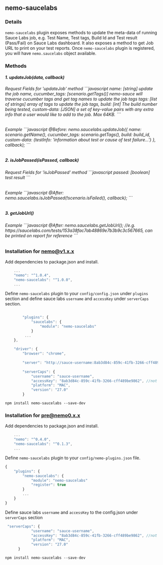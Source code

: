## nemo-saucelabs

### Details

`nemo-saucelabs` plugin exposes methods to update the meta-data of running Sauce Labs job, e.g. Test Name, Test tags, Build Id and Test result (Pass/Fail) on Sauce Labs dashboard. It also exposes a method to get Job URL to print on your test reports. Once `nemo-saucelabs` plugin is registered, you will have `nemo.saucelabs` object available. 

### Methods

<h5 class="name" id="allDisabled"><span class="type-signature"></span>1. updateJob<span class="signature">(data, callback)</span>

<dt>
<h6 class="name" id="allDisabled"><span class="type-signature">Request Fields for 'updateJob' method</span> 
```javascript
    name: [string] update the job name,
    cucumber_tags: [scenario.getTags()] nemo-sauce will traverse cucumber tags and get tag names to update the job tags
    tags: [list of strings] array of tags to update the job tags,
    build: [int] The build number being tested,
    custom-data: [JSON] a set of key-value pairs with any extra info that a user would like to add to the job. Max 64KB.
```

<h6 class="name" id="allDisabled"><span class="type-signature">Example</span> 
```javascript
@Before:
nemo.saucelabs.updateJob({  name: scenario.getName(),
                            cucumber_tags: scenario.getTags(),
                            build: build_id,
                            custom-data: {testInfo: 'information about test or cause of test failure...'}
                          }, callback);
```
</dt>

<h5 class="name" id="allDisabled"><span class="type-signature"></span>2. isJobPassed<span class="signature">(isPassed, callback)</span>

<h6 class="name" id="allDisabled"><span class="type-signature">Request Fields for 'isJobPassed' method</span> 
```javascript
    passed: [boolean] test result
```

<h6 class="name" id="allDisabled"><span class="type-signature">Example</span> 
```javascript
@After:
nemo.saucelabs.isJobPassed(!scenario.isFailed(), callback);
```

</dt>

<h5 class="name" id="allDisabled"><span class="type-signature"></span>3. getJobUrl<span class="signature">()</span>

<h6 class="name" id="allDisabled"><span class="type-signature">Example</span> 
```javascript
@After:
nemo.saucelabs.getJobUrl();
//e.g. https://saucelabs.com/tests/153a38fac7ab48869e7b3b9c3c567665, can be printed on report for reference
```

### Installation for nemo@v1.x.x

Add dependencies to package.json and install.

```javascript
	...
    "nemo": "^1.0.4",
    "nemo-saucelabs": "^1.0.0",
	...
```

Define `nemo-saucelabs` plugin to your `config/config.json` under `plugins` section and define sauce labs `username` and `accessKey` under `serverCaps` section. 

```javascript
    
    	"plugins": {
		    "saucelabs": {
		        "module": "nemo-saucelabs"
		    }
		 ...
	},
	
	"driver": {
        "browser": "chrome",
    
        "server": "http://sauce-username:8ab3d84c-859c-41fb-3266-cff489be9862@ondemand.saucelabs.com:80/wd/hub",
    
        "serverCaps": {
            "username": "sauce-username",
            "accessKey": "8ab3d84c-859c-41fb-3266-cff489be9862", //not a real access key
            "platform": "MAC",
            "version": "27.0"
      	}
```

```npm install nemo-saucelabs --save-dev```

### Installation for pre@nemo0.x.x

Add dependencies to package.json and install.

```javascript
	...
    "nemo": "^0.4.0",
    "nemo-saucelabs": "^0.1.3",
	...
```

Define `nemo-saucelabs` plugin to your `config/nemo-plugins.json` file. 

```javascript
{
	"plugins": {
		"nemo-saucelabs": {
			"module": "nemo-saucelabs"
			"register": true
		}
		...
	}
}
```

Define sauce labs `username` and `accessKey` to the config.json under `serverCaps` section

```javascript
 "serverCaps": {
            "username": "sauce-username",
            "accessKey": "8ab3d84c-859c-41fb-3266-cff489be9862", //not a real access key
            "platform": "MAC",
            "version": "27.0"
      }
```

```npm install nemo-saucelabs --save-dev```